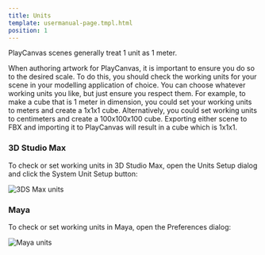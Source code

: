 ```yaml
---
title: Units
template: usermanual-page.tmpl.html
position: 1
---
```


PlayCanvas scenes generally treat 1 unit as 1 meter.

When authoring artwork for PlayCanvas, it is important to ensure you do so to the desired scale. To do this, you should check the working units for your scene in your modelling application of choice. You can choose whatever working units you like, but just ensure you respect them. For example, to make a cube that is 1 meter in dimension, you could set your working units to meters and create a 1x1x1 cube. Alternatively, you could set working units to centimeters and create a 100x100x100 cube. Exporting either scene to FBX and importing it to PlayCanvas will result in a cube which is 1x1x1.

### 3D Studio Max

To check or set working units in 3D Studio Max, open the Units Setup dialog and click the System Unit Setup button:

![3DS Max units][1]

### Maya

To check or set working units in Maya, open the Preferences dialog:

![Maya units][2]

[1]: /images/user-manual/assets/models/max-units.png
[2]: /images/user-manual/assets/models/maya-units.png

